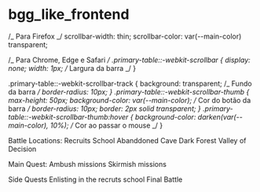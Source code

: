 # bgg_like_frontend

/_ Para Firefox _/
scrollbar-width: thin;
scrollbar-color: var(--main-color) transparent;

/_ Para Chrome, Edge e Safari _/
.primary-table::-webkit-scrollbar {
display: none;
width: 1px; /_ Largura da barra _/
}

.primary-table::-webkit-scrollbar-track {
background: transparent; /_ Fundo da barra _/
border-radius: 10px;
}
.primary-table::-webkit-scrollbar-thumb {
max-height: 50px;
background-color: var(--main-color); /_ Cor do botão da barra _/
border-radius: 10px;
border: 2px solid transparent;
}
.primary-table::-webkit-scrollbar-thumb:hover {
background-color: darken(var(--main-color), 10%); /_ Cor ao passar o mouse _/
}

Battle Locations:
Recruits School
Abanddoned Cave
Dark Forest
Valley of Decision

Main Quest:
Ambush missions
Skirmish missions

Side Quests
Enlisting in the recruts school
Final Battle

